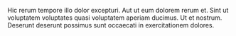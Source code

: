 Hic rerum tempore illo dolor excepturi. Aut ut eum dolorem rerum et. Sint ut voluptatem voluptates quasi voluptatem aperiam ducimus. Ut et nostrum. Deserunt deserunt possimus sunt occaecati in exercitationem dolores.